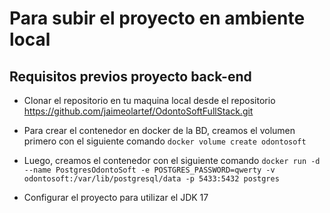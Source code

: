# Para subir el proyecto en ambiente local

## Requisitos previos proyecto back-end

* Clonar el repositorio en tu maquina local desde el repositorio https://github.com/jaimeolartef/OdontoSoftFullStack.git

* Para crear el contenedor en docker de la BD, creamos el volumen primero con el siguiente comando `docker volume create odontosoft`

* Luego, creamos el contenedor con el siguiente comando `docker run -d --name PostgresOdontoSoft -e POSTGRES_PASSWORD=qwerty -v odontosoft:/var/lib/postgresql/data -p 5433:5432 postgres`

* Configurar el proyecto para utilizar el JDK 17